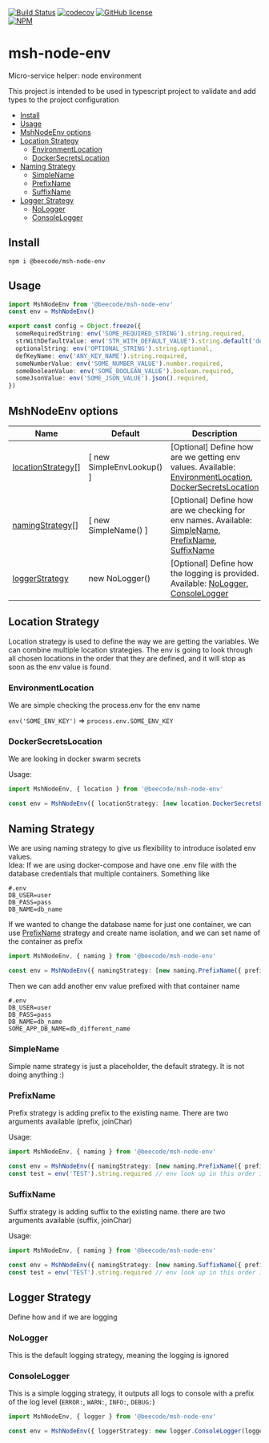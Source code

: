 [![Build Status](https://beecode.semaphoreci.com/badges/msh-node-env/branches/main.svg?style=shields)](https://beecode.semaphoreci.com/projects/msh-node-env)
[![codecov](https://codecov.io/gh/beecode-rs/msh-node-env/branch/main/graph/badge.svg)](https://codecov.io/gh/beecode-rs/msh-node-env)
[![GitHub license](https://img.shields.io/github/license/beecode-rs/msh-node-env)](https://github.com/beecode-rs/msh-node-env/blob/main/LICENSE)  
[![NPM](https://nodei.co/npm/@beecode/msh-node-env.png)](https://nodei.co/npm/@beecode/msh-node-env)

# msh-node-env

Micro-service helper: node environment

This project is intended to be used in typescript project to validate and add types to the project configuration

<!-- toc -->

- [Install](#install)
- [Usage](#usage)
- [MshNodeEnv options](#mshnodeenv-options)
- [Location Strategy](#location-strategy)
  - [EnvironmentLocation](#environmentlocation)
  - [DockerSecretsLocation](#dockersecretslocation)
- [Naming Strategy](#naming-strategy)
  - [SimpleName](#simplename)
  - [PrefixName](#prefixname)
  - [SuffixName](#suffixname)
- [Logger Strategy](#logger-strategy)
  - [NoLogger](#nologger)
  - [ConsoleLogger](#consolelogger)

<!-- tocstop -->

## Install

`npm i @beecode/msh-node-env`

## Usage

```typescript
import MshNodeEnv from '@beecode/msh-node-env'
const env = MshNodeEnv()

export const config = Object.freeze({
  someRequiredString: env('SOME_REQUIRED_STRING').string.required,
  strWithDefaultValue: env('STR_WITH_DEFAULT_VALUE').string.default('default-value').required,
  optionalString: env('OPTIONAL_STRING').string.optional,
  defKeyName: env('ANY_KEY_NAME').string.required,
  someNumberValue: env('SOME_NUMBER_VALUE').number.required,
  someBooleanValue: env('SOME_BOOLEAN_VALUE').boolean.required,
  someJsonValue: env('SOME_JSON_VALUE').json().required,
})
```

## MshNodeEnv options

| Name                                     | Default                   | Description                                                                                                                                              |
| ---------------------------------------- | ------------------------- | -------------------------------------------------------------------------------------------------------------------------------------------------------- |
| [locationStrategy](#location-strategy)[] | [ new SimpleEnvLookup() ] | [Optional] Define how are we getting env values. Available: [EnvironmentLocation](#environmentlocation), [DockerSecretsLocation](#dockersecretslocation) |
| [namingStrategy](#naming-strategy)[]     | [ new SimpleName() ]      | [Optional] Define how are we checking for env names. Available: [SimpleName](#simplename), [PrefixName](#prefixname), [SuffixName](#suffixname)          |
| [loggerStrategy](#logger-strategy)       | new NoLogger()            | [Optional] Define how the logging is provided. Available: [NoLogger](#nologger), [ConsoleLogger](#consolelogger)                                         |

##

## Location Strategy

Location strategy is used to define the way we are getting the variables. We can combine multiple location strategies.
The env is going to look through all chosen locations in the order that they are defined, and it will stop as soon as the env value is found.

### EnvironmentLocation

We are simple checking the process.env for the env name

`env('SOME_ENV_KEY')` => `process.env.SOME_ENV_KEY`

### DockerSecretsLocation

We are looking in docker swarm secrets

Usage:

```typescript
import MshNodeEnv, { location } from '@beecode/msh-node-env'

const env = MshNodeEnv({ locationStrategy: [new location.DockerSecretsLocation()] })
```

## Naming Strategy

We are using naming strategy to give us flexibility to introduce isolated env values.  
Idea: If we are using docker-compose and have one .env file with the database credentials that multiple containers. Something like

```dotenv
#.env
DB_USER=user
DB_PASS=pass
DB_NAME=db_name
```

If we wanted to change the database name for just one container, we can use [PrefixName](#prefixname) strategy and create name isolation,
and we can set name of the container as prefix

```typescript
import MshNodeEnv, { naming } from '@beecode/msh-node-env'

const env = MshNodeEnv({ namingStrategy: [new naming.PrefixName({ prefix: 'SOME_APP' })] })
```

Then we can add another env value prefixed with that container name

```dotenv
#.env
DB_USER=user
DB_PASS=pass
DB_NAME=db_name
SOME_APP_DB_NAME=db_different_name
```

### SimpleName

Simple name strategy is just a placeholder, the default strategy.
It is not doing anything :)

### PrefixName

Prefix strategy is adding prefix to the existing name. There are two arguments available (prefix, joinChar)

Usage:

```typescript
import MshNodeEnv, { naming } from '@beecode/msh-node-env'

const env = MshNodeEnv({ namingStrategy: [new naming.PrefixName({ prefix: 'FOO' }), new naming.PrefixName({ prefix: 'BAR' })] })
const test = env('TEST').string.required // env look up in this order 1) BAR_FOO_TEST, 2) FOO_TEST, 3) TEST
```

### SuffixName

Suffix strategy is adding suffix to the existing name. there are two arguments available (suffix, joinChar)

Usage:

```typescript
import MshNodeEnv, { naming } from '@beecode/msh-node-env'

const env = MshNodeEnv({ namingStrategy: [new naming.SuffixName({ prefix: 'FOO' }), new naming.SuffixName({ prefix: 'BAR' })] })
const test = env('TEST').string.required // env look up in this order 1) TEST_FOO_BAR, 2) TEST_FOO, 3) TEST
```

## Logger Strategy

Define how and if we are logging

### NoLogger

This is the default logging strategy, meaning the logging is ignored

### ConsoleLogger

This is a simple logging strategy, it outputs all logs to console with a prefix of the log level (`ERROR:`, `WARN:`, `INFO:`, `DEBUG:`)

```typescript
import MshNodeEnv, { logger } from '@beecode/msh-node-env'

const env = MshNodeEnv({ loggerStrategy: new logger.ConsoleLogger(logger.LogLevel.INFO) })
```
